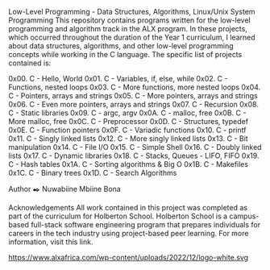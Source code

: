 Low-Level Programming - Data Structures, Algorithms, Linux/Unix System Programming
This repository contains programs written for the low-level programming and algorithm track in the ALX program. In these projects, which occurred throughout the duration of the Year 1 curriculum, I learned about data structures, algorithms, and other low-level programming concepts while working in the C language. The specific list of projects contained is:

0x00. C - Hello, World
0x01. C - Variables, if, else, while
0x02. C - Functions, nested loops
0x03. C - More functions, more nested loops
0x04. C - Pointers, arrays and strings
0x05. C - More pointers, arrays and strings
0x06. C - Even more pointers, arrays and strings
0x07. C - Recursion
0x08. C - Static libraries
0x09. C - argc, argv
0x0A. C - malloc, free
0x0B. C - More malloc, free
0x0C. C - Preprocessor
0x0D. C - Structures, typedef
0x0E. C - Function pointers
0x0F. C - Variadic functions
0x10. C - printf
0x11. C - Singly linked lists
0x12. C - More singly linked lists
0x13. C - Bit manipulation
0x14. C - File I/O
0x15. C - Simple Shell
0x16. C - Doubly linked lists
0x17. C - Dynamic libraries
0x18. C - Stacks, Queues - LIFO, FIFO
0x19. C - Hash tables
0x1A. C - Sorting algorithms & Big O
0x1B. C - Makefiles
0x1C. C - Binary trees
0x1D. C - Search Algorithms

Author ✒️
Nuwabiine Mbiine Bona <bona>

Acknowledgements
All work contained in this project was completed as part of the curriculum for Holberton School. Holberton School is a campus-based full-stack software engineering program that prepares individuals for careers in the tech industry using project-based peer learning. For more information, visit this link.

https://www.alxafrica.com/wp-content/uploads/2022/12/logo-white.svg

